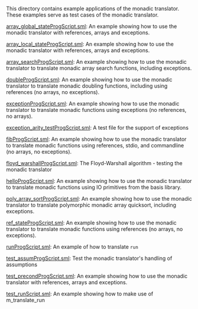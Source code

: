 This directory contains example applications of the monadic translator.
These examples serve as test cases of the monadic translator.

[array_global_stateProgScript.sml](array_global_stateProgScript.sml):
An example showing how to use the monadic translator with
references, arrays and exceptions.

[array_local_stateProgScript.sml](array_local_stateProgScript.sml):
An example showing how to use the monadic translator with
references, arrays and exceptions.

[array_searchProgScript.sml](array_searchProgScript.sml):
An example showing how to use the monadic translator to translate monadic
array search functions, including exceptions.

[doubleProgScript.sml](doubleProgScript.sml):
An example showing how to use the monadic translator to translate monadic
doubling functions, including using references (no arrays, no exceptions).

[exceptionProgScript.sml](exceptionProgScript.sml):
An example showing how to use the monadic translator to translate
monadic functions using exceptions (no references, no arrays).

[exception_arity_testProgScript.sml](exception_arity_testProgScript.sml):
A test file for the support of exceptions

[fibProgScript.sml](fibProgScript.sml):
An example showing how to use the monadic translator to translate
monadic functions using references, stdio, and commandline
(no arrays, no exceptions).

[floyd_warshallProgScript.sml](floyd_warshallProgScript.sml):
The Floyd-Warshall algorithm - testing the monadic translator

[helloProgScript.sml](helloProgScript.sml):
An example showing how to use the monadic translator to translate
monadic functions using IO primitives from the basis library.

[poly_array_sortProgScript.sml](poly_array_sortProgScript.sml):
An example showing how to use the monadic translator to translate polymorphic
monadic array quicksort, including exceptions.

[ref_stateProgScript.sml](ref_stateProgScript.sml):
An example showing how to use the monadic translator to translate
monadic functions using references (no arrays, no exceptions).

[runProgScript.sml](runProgScript.sml):
An example of how to translate `run`

[test_assumProgScript.sml](test_assumProgScript.sml):
Test the monadic translator's handling of assumptions

[test_precondProgScript.sml](test_precondProgScript.sml):
An example showing how to use the monadic translator with
references, arrays and exceptions.

[test_runScript.sml](test_runScript.sml):
An example showing how to make use of m_translate_run

